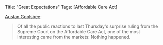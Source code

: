 Title: "Great Expectations"
Tags: [Affordable Care Act]

[Austan Goolsbee][1]:

> Of all the public reactions to last Thursday's surprise ruling from the Supreme Court on the Affordable Care Act, one of the most interesting came from the markets: Nothing happened.

[1]: http://online.wsj.com/article/SB10001424052702303561504577497451649700504.html?mod=rss_opinion_main
